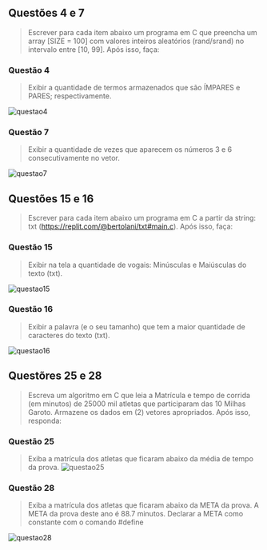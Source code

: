 ## Questões 4 e 7
> Escrever para cada item abaixo um programa em C que preencha um array [SIZE = 100] com valores inteiros aleatórios (rand/srand) no intervalo entre [10, 99]. Após isso, faça:
### Questão 4
> Exibir a quantidade de termos armazenados que são ÍMPARES e PARES; respectivamente.

![questao4](https://github.com/henriquewaisman/C-exerc-cios/blob/main/img/4.png)
### Questão 7
> Exibir a quantidade de vezes que aparecem os números 3 e 6 consecutivamente no vetor.

![questao7](https://github.com/henriquewaisman/C-exerc-cios/blob/main/img/7.png)
<br>

## Questões 15 e 16
> Escrever para cada item abaixo um programa em C a partir da string: txt (https://replit.com/@bertolani/txt#main.c). Após isso, faça:
### Questão 15
> Exibir na tela a quantidade de vogais: Minúsculas e Maiúsculas do texto (txt).

![questao15](https://github.com/henriquewaisman/C-exerc-cios/blob/main/img/15.png)
### Questão 16
> Exibir a palavra (e o seu tamanho) que tem a maior quantidade de caracteres do texto (txt).

![questao16](https://github.com/henriquewaisman/C-exerc-cios/blob/main/img/16.png)
<br>
    
## Questõres 25 e 28
> Escreva um algoritmo em C que leia a Matrícula e tempo de corrida (em minutos) de 25000 mil atletas que participaram das 10 Milhas Garoto. Armazene os dados em (2) vetores apropriados. Após isso, responda:
### Questão 25
> Exiba a matrícula dos atletas que ficaram abaixo da média de tempo da prova.
> ![questao25](https://github.com/henriquewaisman/C-exerc-cios/blob/main/img/25.png)

### Questão 28
> Exiba a matrícula dos atletas que ficaram abaixo da META da prova. A META da prova deste ano é 88.7 minutos. Declarar a META como constante com o comando #define

![questao28](https://github.com/henriquewaisman/C-exerc-cios/blob/main/img/28.png)
